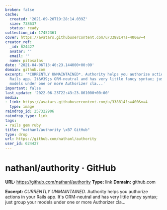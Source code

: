 ```yaml
---
broken: false
cache:
  created: '2021-09-20T19:28:14.039Z'
  size: 738637
  status: ready
collection_id: 17452361
cover: https://avatars.githubusercontent.com/u/338814?s=400&v=4
creator_ref:
  _id: 624427
  avatar: ''
  email: ''
  name: pitosalas
date: '2021-04-06T13:40:23.144000+00:00'
domain: github.com
excerpt: '*CURRENTLY UNMAINTAINED*. Authority helps you authorize actions in your
  Rails app. It&#39;s ORM-neutral and has very little fancy syntax; just group your
  models under one or more Authorizer cla...'
important: false
last_update: '2022-06-23T22:43:23.861000+00:00'
media:
- link: https://avatars.githubusercontent.com/u/338814?s=400&v=4
  type: image
raindrop_id: 257322906
raindrop_type: link
tags:
- rails gem ruby
title: "nathanl/authority \xB7 GitHub"
type: drop
url: https://github.com/nathanl/authority
user_id: 624427
---
```


# nathanl/authority · GitHub

**URL:** https://github.com/nathanl/authority
**Type:** link
**Domain:** github.com

**Excerpt:** *CURRENTLY UNMAINTAINED*. Authority helps you authorize actions in your Rails app. It&#39;s ORM-neutral and has very little fancy syntax; just group your models under one or more Authorizer cla...
